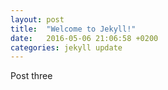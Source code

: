 ```yaml
---
layout: post
title:  "Welcome to Jekyll!"
date:   2016-05-06 21:06:58 +0200
categories: jekyll update
---
```


Post three
